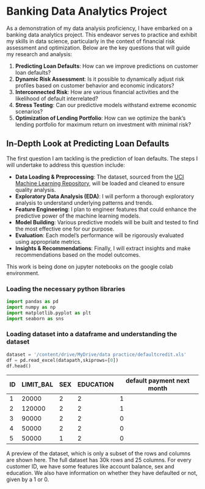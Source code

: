 # Banking Data Analytics Project

As a demonstration of my data analysis proficiency, I have embarked on a banking data analytics project. This endeavor serves to practice and exhibit my skills in data science, particularly in the context of financial risk assessment and optimization. Below are the key questions that will guide my research and analysis:

1. **Predicting Loan Defaults**: How can we improve predictions on customer loan defaults?
2. **Dynamic Risk Assessment**: Is it possible to dynamically adjust risk profiles based on customer behavior and economic indicators?
3. **Interconnected Risk**: How are various financial activities and the likelihood of default interrelated?
4. **Stress Testing**: Can our predictive models withstand extreme economic scenarios?
5. **Optimization of Lending Portfolio**: How can we optimize the bank’s lending portfolio for maximum return on investment with minimal risk?

## In-Depth Look at Predicting Loan Defaults

The first question I am tackling is the prediction of loan defaults. The steps I will undertake to address this question include:

- **Data Loading & Preprocessing**: The dataset, sourced from the [UCI Machine Learning Repository](https://archive.ics.uci.edu/dataset/350/default+of+credit+card+clients), will be loaded and cleaned to ensure quality analysis.
- **Exploratory Data Analysis (EDA)**: I will perform a thorough exploratory analysis to understand underlying patterns and trends.
- **Feature Engineering**: I plan to engineer features that could enhance the predictive power of the machine learning models.
- **Model Building**: Various predictive models will be built and tested to find the most effective one for our purpose.
- **Evaluation**: Each model’s performance will be rigorously evaluated using appropriate metrics.
- **Insights & Recommendations**: Finally, I will extract insights and make recommendations based on the model outcomes.

 This work is being done on jupyter notebooks on the google colab environment. 

### Loading the necessary python libraries

```python
import pandas as pd
import numpy as np
import matplotlib.pyplot as plt
import seaborn as sns
```
### Loading dataset into a dataframe and understanding the dataset

```python
dataset = '/content/drive/MyDrive/data practice/defaultcredit.xls'
df = pd.read_excel(datapath,skiprows=[0])
df.head()
```

|   ID   | LIMIT_BAL |  SEX  | EDUCATION | default payment next month |
| ------ | --------- | ----- | --------- | -------------------------- |
|   1    |   20000   |   2   |     2     |             1              |
|   2    |  120000   |   2   |     2     |             1              |
|   3    |   90000   |   2   |     2     |             0              |
|   4    |   50000   |   2   |     2     |             0              |
|   5    |   50000   |   1   |     2     |             0              |

A preview of the dataset, which is only a subset of the rows and columns are shown here. The full dataset has 30k rows and 25 columns. For every customer ID, we have some features like account balance, sex and education. We also have information on whether they have defaulted or not, given by a 1 or 0. 



